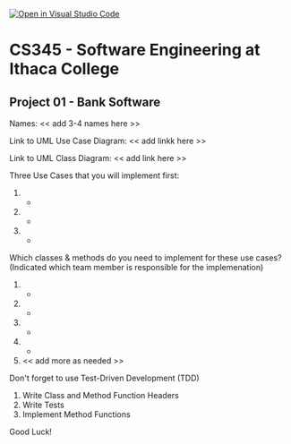 [![Open in Visual Studio Code](https://classroom.github.com/assets/open-in-vscode-f059dc9a6f8d3a56e377f745f24479a46679e63a5d9fe6f495e02850cd0d8118.svg)](https://classroom.github.com/online_ide?assignment_repo_id=6983742&assignment_repo_type=AssignmentRepo)
# CS345 - Software Engineering at Ithaca College
## Project 01 - Bank Software

Names:
<< add 3-4 names here >>

Link to UML Use Case Diagram:
<< add linkk here >>

Link to UML Class Diagram:
<< add link here >>

Three Use Cases that you will implement first:
1. -
2. - 
3. - 

Which classes & methods do you need to implement for these use cases?
(Indicated which team member is responsible for the implemenation)
1. -
2. -
3. -
4. -
5. << add more as needed >>

Don't forget to use Test-Driven Development (TDD)
1. Write Class and Method Function Headers
2. Write Tests
3. Implement Method Functions

Good Luck!

